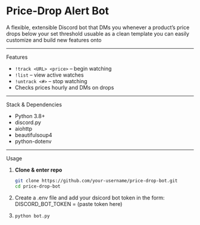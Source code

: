 # Price-Drop Alert Bot

A flexible, extensible Discord bot that DMs you whenever a product’s price drops below your set threshold
usuable as a clean template you can easily customize and build new features onto

---

Features

- `!track <URL> <price>` – begin watching  
- `!list` – view active watches  
- `!untrack <#>` – stop watching  
- Checks prices hourly and DMs on drops  

---

Stack & Dependencies

- Python 3.8+  
- discord.py  
- aiohttp  
- beautifulsoup4  
- python-dotenv  

---

Usage

1. **Clone & enter repo**
   ```bash
   git clone https://github.com/your-username/price-drop-bot.git
   cd price-drop-bot
2.  Create a .env file and add your dsicord bot token in the form: DISCORD_BOT_TOKEN = (paste token here)
3.  ```bash
    python bot.py
